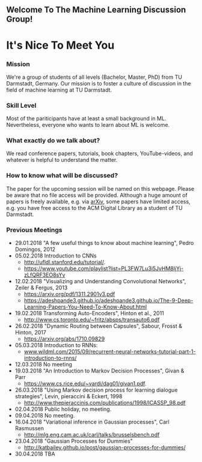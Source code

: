 ## Welcome To The Machine Learning Discussion Group!
# It's Nice To Meet You

### Mission
We're a group of students of all levels (Bachelor, Master, PhD) from TU Darmstadt, Germany.
Our mission is to foster a culture of discussion in the field of machine learning at TU Darmstadt.

### Skill Level
Most of the pariticipants have at least a small background in ML.
Nevertheless, everyone who wants to learn about ML is welcome.

### What exactly do we talk about?
We read conference papers, tutorials, book chapters, YouTube-videos, and whatever is helpful to understand the matter.

### How to know what will be discussed?
The paper for the upcoming session will be named on this webpage.
Please be aware that no file access will be provided. Although a huge amount of papers is freely available, e.g. via [arXiv](https://arxiv.org/), some papers have limited access, e.g. you have free access to the ACM Digital Library as a student of TU Darmstadt.

### Previous Meetings
* 29.01.2018 "A few useful things to know about machine learning", Pedro Domingos, 2012
* 05.02.2018 Introduction to CNNs 
  * http://ufldl.stanford.edu/tutorial/.
  * https://www.youtube.com/playlist?list=PL3FW7Lu3i5JvHM8ljYj-zLfQRF3EO8sYv
* 12.02.2018 "Visualizing and Understanding Convolutional Networks", Zeiler & Fergus, 2013
  * https://arxiv.org/pdf/1311.2901v3.pdf
  * https://adeshpande3.github.io/adeshpande3.github.io/The-9-Deep-Learning-Papers-You-Need-To-Know-About.html
* 19.02.2018 Transforming Auto-Encoders", Hinton et al., 2011
  * http://www.cs.toronto.edu/~fritz/absps/transauto6.pdf
* 26.02.2018 "Dynamic Routing between Capsules", Sabour, Frosst & Hinton, 2017
  * https://arxiv.org/abs/1710.09829
* 05.03.2018 Introduction to RNNs: 
  * www.wildml.com/2015/09/recurrent-neural-networks-tutorial-part-1-introduction-to-rnns/
* 12.03.2018 No meeting
* 19.03.2018 "An Introduction to Markov Decision Processes", Givan & Parr
  * https://www.cs.rice.edu/~vardi/dag01/givan1.pdf.
* 26.03.2018 "Using Markov decision process for learning dialogue strategies", Levin, pieraccini & Eckert, 1998
  * http://www.thepieraccinis.com/publications/1998/ICASSP_98.pdf
* 02.04.2018 Public holiday, no meeting.
* 09.04.2018 No meeting.
* 16.04.2018 "Variational inference in Gaussian processes", Carl Rasmussen
  * http://mlg.eng.cam.ac.uk/carl/talks/brusselsbench.pdf
* 23.04.2018 "Gaussian Processes for Dummies"
  * http://katbailey.github.io/post/gaussian-processes-for-dummies/
* 30.04.2018 TBA
